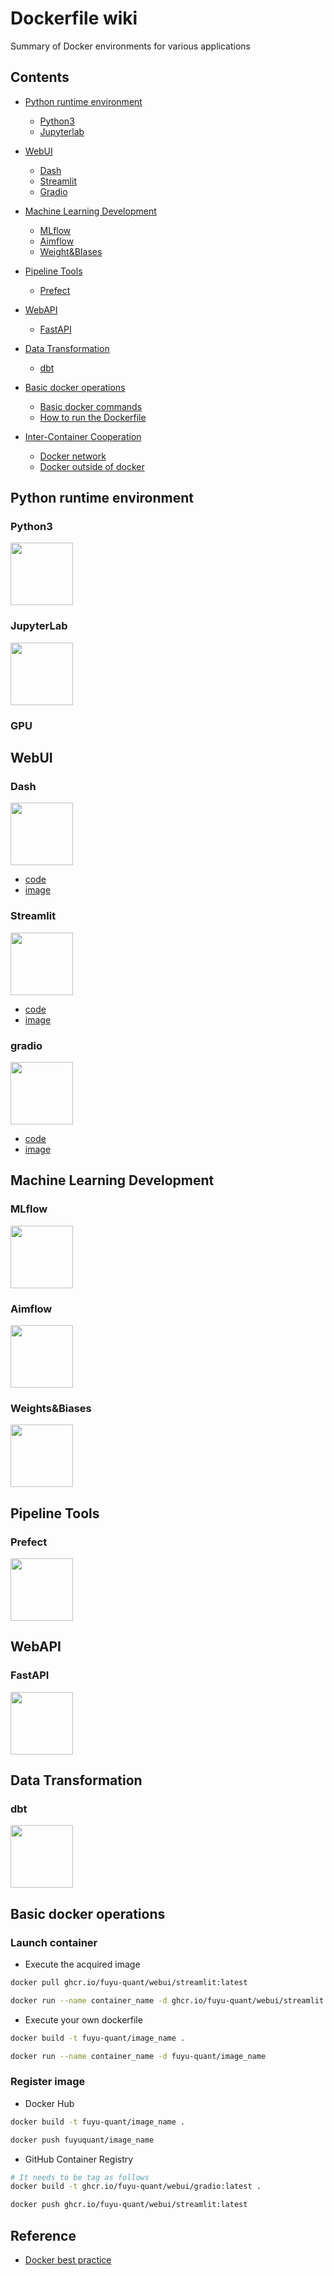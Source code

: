 # Dockerfile wiki
Summary of Docker environments for various applications 


## Contents

* [Python runtime environment](#python-runtime-environment)
    * [Python3](#python3)
    * [Jupyterlab](#jupyterlab)
* [WebUI](#webui)
    * [Dash](#dash)
    * [Streamlit](#streamlit)
    * [Gradio](#gradio)
* [Machine Learning Development](#machine-learning-development)
    * [MLflow](#mlflow)
    * [Aimflow](#aimflow)
    * [Weight&BIases](#weightbiases)
* [Pipeline Tools](#pipeline-tools)
    * [Prefect](#prefect)
* [WebAPI](#webapi)
    * [FastAPI](#fastapi)
* [Data Transformation](#data-transformation)
    * [dbt](#dbt)

* [Basic docker operations](#basic-docker-operations)
    * [Basic docker commands](#basic-docker-commands)
    * [How to run the Dockerfile](#how-to-run-the-dockerfile)

* [Inter-Container Cooperation](#others)
    * [Docker network](#docker-network)
    * [Docker outside of docker](#docker-outside-of-docker-dood)





## Python runtime environment

### Python3
<img src="images/python3.png" width="100">

### JupyterLab
<img src="images/Jupyterlab.png" width="100">

### GPU


## WebUI

### Dash
<img src="images/Dash.png" width="100">  

* [code](https://github.com/fuyu-quant/dockerfile-wiki/tree/develop/webui/dash)
* [image](https://github.com/fuyu-quant/dockerfile-wiki/pkgs/container/webui%2Fdash)


### Streamlit
<img src="images/Streamlit.png" width="100">

* [code](https://github.com/fuyu-quant/dockerfile-wiki/tree/develop/webui/streamlit)
* [image](https://github.com/fuyu-quant/dockerfile-wiki/pkgs/container/webui%2Fstreamlit)


### gradio
<img src="images/gradio.png" width="100">

* [code](https://github.com/fuyu-quant/dockerfile-wiki/tree/develop/webui/gradio)
* [image](https://github.com/fuyu-quant/dockerfile-wiki/pkgs/container/webui%2Fgradio)



## Machine Learning Development

### MLflow
<img src="images/MLflow.png" width="100">

### Aimflow
<img src="images/Aimflow.png" width="100">

### Weights&Biases
<img src="images/wandb.png" width="100">



## Pipeline Tools

### Prefect
<img src="images/prefect.png" width="100">




## WebAPI

### FastAPI
<img src="images/FastAPI.png" width="100">




## Data Transformation

### dbt
<img src="images/dbt.png" width="100">





## Basic docker operations

### Launch container
* Execute the acquired image
```bash
docker pull ghcr.io/fuyu-quant/webui/streamlit:latest

docker run --name container_name -d ghcr.io/fuyu-quant/webui/streamlit:latest
```

* Execute your own dockerfile
```bash
docker build -t fuyu-quant/image_name .

docker run --name container_name -d fuyu-quant/image_name
```

### Register image
* Docker Hub
```bash
docker build -t fuyu-quant/image_name .

docker push fuyuquant/image_name
```

* GitHub Container Registry
```bash
# It needs to be tag as follows
docker build -t ghcr.io/fuyu-quant/webui/gradio:latest .

docker push ghcr.io/fuyu-quant/webui/streamlit:latest
```


## Reference
* [Docker best practice](https://docs.docker.jp/develop/develop-images/dockerfile_best-practices.html)



